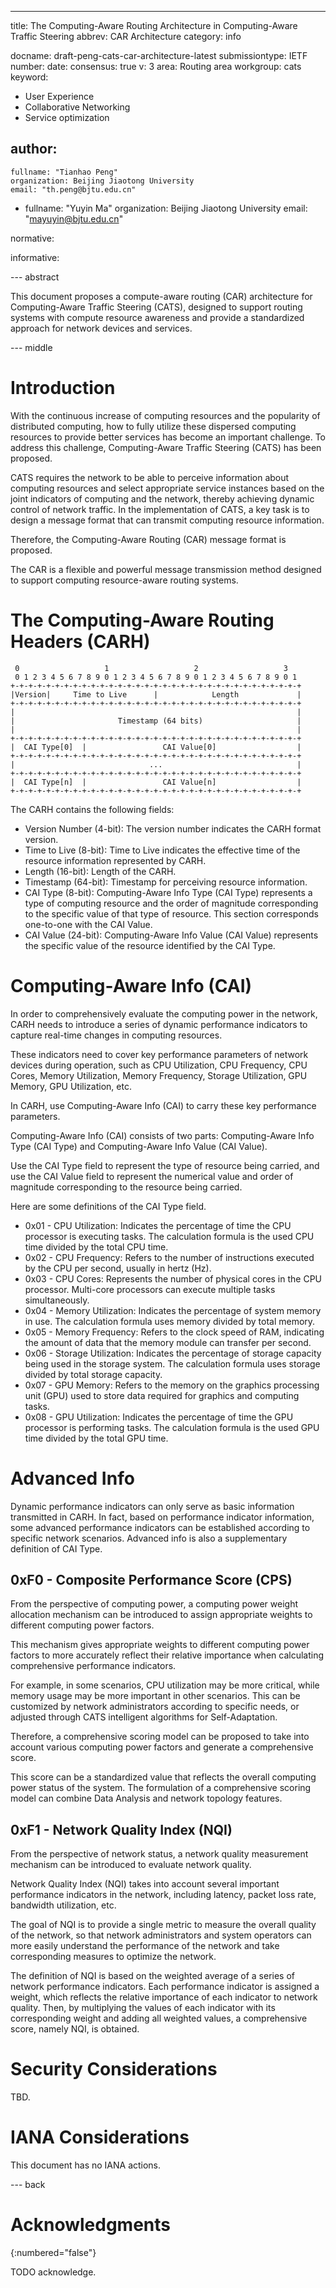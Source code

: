 ---
title: The Computing-Aware Routing Architecture in Computing-Aware Traffic Steering
abbrev: CAR Architecture
category: info

docname: draft-peng-cats-car-architecture-latest
submissiontype: IETF
number:
date:
consensus: true
v: 3
area: Routing area
workgroup: cats
keyword:
 - User Experience
 - Collaborative Networking
 - Service optimization

author:
 -
    fullname: "Tianhao Peng"
    organization: Beijing Jiaotong University
    email: "th.peng@bjtu.edu.cn"
 -
    fullname: "Yuyin Ma"
    organization: Beijing Jiaotong University
    email: "mayuyin@bjtu.edu.cn"

normative:

informative:


--- abstract

This document proposes a compute-aware routing (CAR) architecture for Computing-Aware Traffic Steering (CATS), designed to support routing systems with compute resource awareness and provide a standardized approach for network devices and services.


--- middle

# Introduction

With the continuous increase of computing resources and the popularity of distributed computing, how to fully utilize these dispersed computing resources to provide better services has become an important challenge.
To address this challenge, Computing-Aware Traffic Steering (CATS) has been proposed.

CATS requires the network to be able to perceive information about computing resources and select appropriate service instances based on the joint indicators of computing and the network, thereby achieving dynamic control of network traffic.
In the implementation of CATS, a key task is to design a message format that can transmit computing resource information.

Therefore, the Computing-Aware Routing (CAR) message format is proposed.

The CAR is a flexible and powerful message transmission method designed to support computing resource-aware routing systems.


# The Computing-Aware Routing Headers (CARH)

~~~
 0                   1                   2                   3
 0 1 2 3 4 5 6 7 8 9 0 1 2 3 4 5 6 7 8 9 0 1 2 3 4 5 6 7 8 9 0 1
+-+-+-+-+-+-+-+-+-+-+-+-+-+-+-+-+-+-+-+-+-+-+-+-+-+-+-+-+-+-+-+-+
|Version|     Time to Live      |            Length             |
+-+-+-+-+-+-+-+-+-+-+-+-+-+-+-+-+-+-+-+-+-+-+-+-+-+-+-+-+-+-+-+-+
|                                                               |
|                       Timestamp (64 bits)                     |
|                                                               |
+-+-+-+-+-+-+-+-+-+-+-+-+-+-+-+-+-+-+-+-+-+-+-+-+-+-+-+-+-+-+-+-+
|  CAI Type[0]  |                 CAI Value[0]                  |
+-+-+-+-+-+-+-+-+-+-+-+-+-+-+-+-+-+-+-+-+-+-+-+-+-+-+-+-+-+-+-+-+
|                              ...                              |
+-+-+-+-+-+-+-+-+-+-+-+-+-+-+-+-+-+-+-+-+-+-+-+-+-+-+-+-+-+-+-+-+
|  CAI Type[n]  |                 CAI Value[n]                  |
+-+-+-+-+-+-+-+-+-+-+-+-+-+-+-+-+-+-+-+-+-+-+-+-+-+-+-+-+-+-+-+-+
~~~

The CARH contains the following fields:

- Version Number (4-bit): The version number indicates the CARH format version.
- Time to Live (8-bit): Time to Live indicates the effective time of the resource information represented by CARH.
- Length (16-bit): Length of the CARH.
- Timestamp (64-bit): Timestamp for perceiving resource information.
- CAI Type (8-bit): Computing-Aware Info Type (CAI Type) represents a type of computing resource and the order of magnitude corresponding to the specific value of that type of resource. This section corresponds one-to-one with the CAI Value.
- CAI Value (24-bit): Computing-Aware Info Value (CAI Value) represents the specific value of the resource identified by the CAI Type.

# Computing-Aware Info (CAI)

In order to comprehensively evaluate the computing power in the network, CARH needs to introduce a series of dynamic performance indicators to capture real-time changes in computing resources.

These indicators need to cover key performance parameters of network devices during operation, such as CPU Utilization, CPU Frequency, CPU Cores, Memory Utilization, Memory Frequency, Storage Utilization, GPU Memory, GPU Utilization, etc.

In CARH, use Computing-Aware Info (CAI) to carry these key performance parameters.

Computing-Aware Info (CAI) consists of two parts: Computing-Aware Info Type (CAI Type) and Computing-Aware Info Value (CAI Value).

Use the CAI Type field to represent the type of resource being carried, and use the CAI Value field to represent the numerical value and order of magnitude corresponding to the resource being carried.

Here are some definitions of the CAI Type field.

- 0x01 - CPU Utilization: Indicates the percentage of time the CPU processor is executing tasks. The calculation formula is the used CPU time divided by the total CPU time.
- 0x02 - CPU Frequency: Refers to the number of instructions executed by the CPU per second, usually in hertz (Hz).
- 0x03 - CPU Cores: Represents the number of physical cores in the CPU processor. Multi-core processors can execute multiple tasks simultaneously.
- 0x04 - Memory Utilization: Indicates the percentage of system memory in use. The calculation formula uses memory divided by total memory.
- 0x05 - Memory Frequency: Refers to the clock speed of RAM, indicating the amount of data that the memory module can transfer per second.
- 0x06 - Storage Utilization: Indicates the percentage of storage capacity being used in the storage system. The calculation formula uses storage divided by total storage capacity.
- 0x07 - GPU Memory: Refers to the memory on the graphics processing unit (GPU) used to store data required for graphics and computing tasks.
- 0x08 - GPU Utilization: Indicates the percentage of time the GPU processor is performing tasks. The calculation formula is the used GPU time divided by the total GPU time.

# Advanced Info
Dynamic performance indicators can only serve as basic information transmitted in CARH. In fact, based on performance indicator information, some advanced performance indicators can be established according to specific network scenarios.
Advanced info is also a supplementary definition of CAI Type.

## 0xF0 - Composite Performance Score (CPS)

From the perspective of computing power, a computing power weight allocation mechanism can be introduced to assign appropriate weights to different computing power factors.

This mechanism gives appropriate weights to different computing power factors to more accurately reflect their relative importance when calculating comprehensive performance indicators.

For example, in some scenarios, CPU utilization may be more critical, while memory usage may be more important in other scenarios. This can be customized by network administrators according to specific needs, or adjusted through CATS intelligent algorithms for Self-Adaptation.

Therefore, a comprehensive scoring model can be proposed to take into account various computing power factors and generate a comprehensive score.

This score can be a standardized value that reflects the overall computing power status of the system. The formulation of a comprehensive scoring model can combine Data Analysis and network topology features.

## 0xF1 - Network Quality Index (NQI)

From the perspective of network status, a network quality measurement mechanism can be introduced to evaluate network quality.

Network Quality Index (NQI) takes into account several important performance indicators in the network, including latency, packet loss rate, bandwidth utilization, etc.

The goal of NQI is to provide a single metric to measure the overall quality of the network, so that network administrators and system operators can more easily understand the performance of the network and take corresponding measures to optimize the network.

The definition of NQI is based on the weighted average of a series of network performance indicators. Each performance indicator is assigned a weight, which reflects the relative importance of each indicator to network quality. Then, by multiplying the values of each indicator with its corresponding weight and adding all weighted values, a comprehensive score, namely NQI, is obtained.

# Security Considerations

TBD.


# IANA Considerations

This document has no IANA actions.


--- back

# Acknowledgments
{:numbered="false"}

TODO acknowledge.
